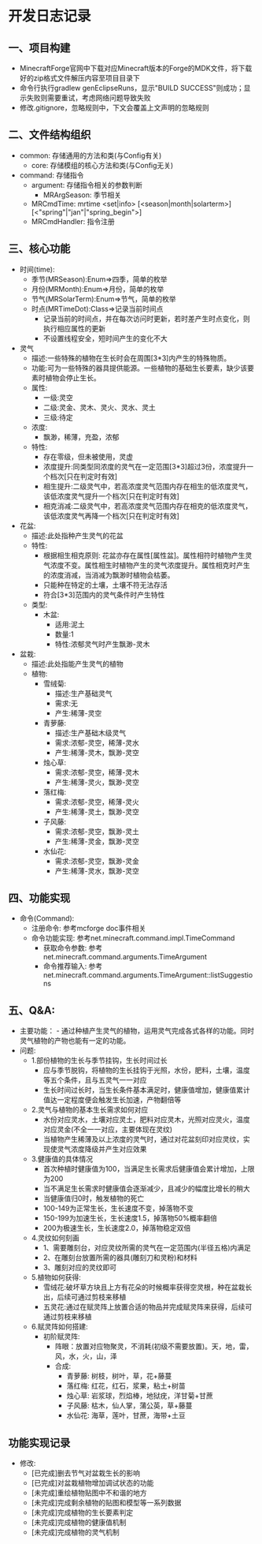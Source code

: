 # 开发日志记录

## 一、项目构建
- MinecraftForge官网中下载对应Minecraft版本的Forge的MDK文件，将下载好的zip格式文件解压内容至项目目录下
- 命令行执行gradlew genEclipseRuns，显示"BUILD SUCCESS"则成功；显示失败则需要重试，考虑网络问题导致失败
- 修改.gitignore，忽略规则中，下文会覆盖上文声明的忽略规则

## 二、文件结构组织
- common: 存储通用的方法和类(与Config有关)
  - core: 存储模组的核心方法和类(与Config无关)
- command: 存储指令
  - argument: 存储指令相关的参数判断
    - MRArgSeason: 季节相关
  - MRCmdTime: mrtime <set|info> [<season|month|solarterm>] [<"spring"|"jan"|"spring_begin">]
  - MRCmdHandler: 指令注册

## 三、核心功能
- 时间(time):
  - 季节(MRSeason):Enum=>四季，简单的枚举
  - 月份(MRMonth):Enum=>月份，简单的枚举
  - 节气(MRSolarTerm):Enum=>节气，简单的枚举
  - 时点(MRTimeDot):Class=>记录当前时间点
    - 记录当前的时间点，并在每次访问时更新，若时差产生时点变化，则执行相应属性的更新
    - 不设置线程安全，短时间产生的变化不大
- 灵气
	- 描述:一些特殊的植物在生长时会在周围[3*3]内产生的特殊物质。
	- 功能:可为一些特殊的器具提供能源。一些植物的基础生长要素，缺少该要素时植物会停止生长。
	- 属性:
		- 一级:灵空
		- 二级:灵金、灵木、灵火、灵水、灵土
		- 三级:待定
	- 浓度:
		- 飘渺，稀薄，充盈，浓郁
	- 特性:
		- 存在零级，但未被使用，灵虚
		- 浓度提升:同类型同浓度的灵气在一定范围[3*3]超过3份，浓度提升一个档次[只在判定时有效]
		- 相生提升:二级灵气中，若高浓度灵气范围内存在相生的低浓度灵气，该低浓度灵气提升一个档次[只在判定时有效]
		- 相克消减:二级灵气中，若高浓度灵气范围内存在相克的低浓度灵气，该低浓度灵气再降一个档次[只在判定时有效]
- 花盆:
    - 描述:此处指种产生灵气的花盆
    - 特性:
        - 根据相生相克原则: 花盆亦存在属性[属性盆]。属性相符时植物产生灵气浓度不变。属性相生时植物产生的灵气浓度提升。属性相克时产生的浓度消减，当消减为飘渺时植物会枯萎。
        - 只能种在特定的土壤，土壤不符无法存活
        - 符合[3*3]范围内的灵气条件时产生特性
    - 类型:
        - 木盆:
            - 适用:泥土
            - 数量:1
            - 特性:浓郁灵气时产生飘渺-灵木
- 盆栽:
	- 描述:此处指能产生灵气的植物
	- 植物:
        - 雪绒菊:
        	- 描述:生产基础灵气
        	- 需求:无
        	- 产生:稀薄-灵空
        - 青萝藤:
        	- 描述:生产基础木级灵气
        	- 需求:浓郁-灵空，稀薄-灵水
        	- 产生:稀薄-灵木，飘渺-灵空
      	- 烛心草:
        	- 需求:浓郁-灵空，稀薄-灵木
        	- 产生:稀薄-灵火，飘渺-灵空
      	- 落红梅:
        	- 需求:浓郁-灵空，稀薄-灵火
        	- 产生:稀薄-灵土，飘渺-灵空
      	- 子风藤:
        	- 需求:浓郁-灵空，飘渺-灵土
        	- 产生:稀薄-灵金，飘渺-灵空
      	- 水仙花:
        	- 需求:浓郁-灵空，飘渺-灵金
        	- 产生:稀薄-灵水，飘渺-灵空


## 四、功能实现
- 命令(Command):
    - 注册命令: 参考mcforge doc事件相关
    - 命令功能实现: 参考net.minecraft.command.impl.TimeCommand
      - 获取命令参数: 参考net.minecraft.command.arguments.TimeArgument
      - 命令推荐输入: 参考net.minecraft.command.arguments.TimeArgument::listSuggestions

## 五、Q&A:
- 主要功能：
		- 通过种植产生灵气的植物，运用灵气完成各式各样的功能。同时灵气植物的产物也能有一定的功能。
- 问题:
    - 1.部份植物的生长与季节挂钩，生长时间过长
      	- 应与季节脱钩，将植物的生长挂钩于光照，水份，肥料，土壤，温度等五个条件，且与五灵气一一对应
      	- 生长时间过长时，当生长条件基本满足时，健康值增加，健康值累计值达一定程度便会触发生长加速，产物翻倍等
    - 2.灵气与植物的基本生长需求如何对应
      	- 水份对应灵水，土壤对应灵土，肥料对应灵木，光照对应灵火，温度对应灵金(不全一一对应，主要体现在灵纹)
      	- 当植物产生稀薄及以上浓度的灵气时，通过对花盆刻印对应灵纹，实现使灵气浓度降级并产生对应效果
    - 3.健康值的具体情况
      	- 首次种植时健康值为100，当满足生长需求后健康值会累计增加，上限为200
      	- 当不满足生长需求时健康值会逐渐减少，且减少的幅度比增长的稍大
      	- 当健康值归0时，触发植物的死亡
      	- 100-149为正常生长，生长速度不变，掉落物不变
      	- 150-199为加速生长，生长速度1.5，掉落物50%概率翻倍
      	- 200为极速生长，生长速度2.0，掉落物稳定双倍
    - 4.灵纹如何刻画
      	- 1、需要雕刻台，对应灵纹所需的灵气在一定范围内(半径五格)内满足
      	- 2、在雕刻台放置所需的器具(雕刻刀和灵粉)和材料
      	- 3、雕刻对应的灵纹即可
    - 5.植物如何获得:
      	- 雪绒花:破坏草方块且上方有花朵的时候概率获得空灵根，种在盆栽长出，后续可通过剪枝来移植
      	- 五灵花:通过在赋灵阵上放置合适的物品并完成赋灵阵来获得，后续可通过剪枝来移植
    - 6.赋灵阵如何搭建:
      	- 初阶赋灵阵:
          	- 阵眼：放置对应物聚灵，不消耗(初级不需要放置)。天，地，雷，风，水，火，山，泽
          	- 合成:
              	- 青萝藤: 树枝，树叶，草，花+藤蔓
              	- 落红梅: 红花，红石，浆果，粘土+树苗
              	- 烛心草: 岩浆球，烈焰棒，地狱疣，洋甘菊+甘蔗
              	- 子风藤: 枯木，仙人掌，蒲公英，草+藤蔓
              	- 水仙花: 海草，莲叶，甘蔗，海带+土豆

## 功能实现记录
- 修改:
    - [已完成]删去节气对盆栽生长的影响
    - [已完成]对盆栽植物增加调试状态的功能
    - [未完成]重绘植物贴图中不和谐的地方
    - [未完成]完成剩余植物的贴图和模型等一系列数据
    - [未完成]完成植物的生长要素判定
    - [未完成]完成植物的健康值机制
    - [未完成]完成植物的灵气机制